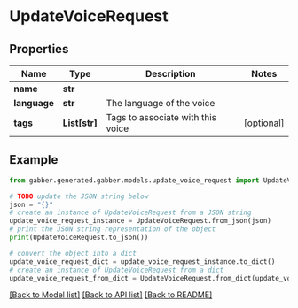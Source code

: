 # UpdateVoiceRequest


## Properties

Name | Type | Description | Notes
------------ | ------------- | ------------- | -------------
**name** | **str** |  | 
**language** | **str** | The language of the voice | 
**tags** | **List[str]** | Tags to associate with this voice | [optional] 

## Example

```python
from gabber.generated.gabber.models.update_voice_request import UpdateVoiceRequest

# TODO update the JSON string below
json = "{}"
# create an instance of UpdateVoiceRequest from a JSON string
update_voice_request_instance = UpdateVoiceRequest.from_json(json)
# print the JSON string representation of the object
print(UpdateVoiceRequest.to_json())

# convert the object into a dict
update_voice_request_dict = update_voice_request_instance.to_dict()
# create an instance of UpdateVoiceRequest from a dict
update_voice_request_from_dict = UpdateVoiceRequest.from_dict(update_voice_request_dict)
```
[[Back to Model list]](../README.md#documentation-for-models) [[Back to API list]](../README.md#documentation-for-api-endpoints) [[Back to README]](../README.md)


